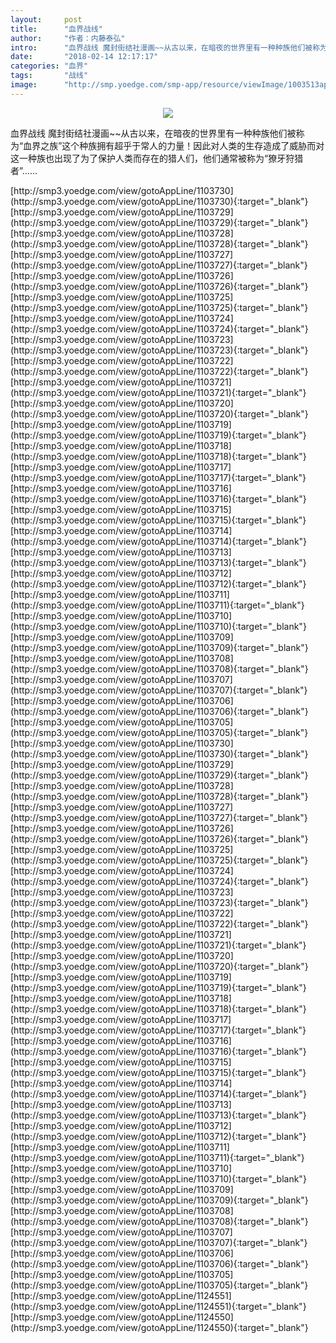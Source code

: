 ```yaml
---
layout:     post
title:      "血界战线"
author:     "作者：内藤泰弘"
intro:      "血界战线 魔封街结社漫画~~从古以来，在暗夜的世界里有一种种族他们被称为“血界之族”这个种族拥有超乎于常人的力量！因此对人类的生存造成了威胁而对这一种族也出现了为了保护人类而存在的猎人们，他们通常被称为“獠牙狩猎者”……"
date:       "2018-02-14 12:17:17"
categories: "血界"
tags:       "战线"
image:      "http://smp.yoedge.com/smp-app/resource/viewImage/1003513appline.png"
---
```

<div style="text-align: center">
<p><img src="http://smp.yoedge.com/smp-app/resource/viewImage/1003513appline.png"/></p>
</div>
<p class="post-meta">
<span>血界战线 魔封街结社漫画~~从古以来，在暗夜的世界里有一种种族他们被称为“血界之族”这个种族拥有超乎于常人的力量！因此对人类的生存造成了威胁而对这一种族也出现了为了保护人类而存在的猎人们，他们通常被称为“獠牙狩猎者”……</span>
</p>
[http://smp3.yoedge.com/view/gotoAppLine/1103730](http://smp3.yoedge.com/view/gotoAppLine/1103730){:target="_blank"}
[http://smp3.yoedge.com/view/gotoAppLine/1103729](http://smp3.yoedge.com/view/gotoAppLine/1103729){:target="_blank"}
[http://smp3.yoedge.com/view/gotoAppLine/1103728](http://smp3.yoedge.com/view/gotoAppLine/1103728){:target="_blank"}
[http://smp3.yoedge.com/view/gotoAppLine/1103727](http://smp3.yoedge.com/view/gotoAppLine/1103727){:target="_blank"}
[http://smp3.yoedge.com/view/gotoAppLine/1103726](http://smp3.yoedge.com/view/gotoAppLine/1103726){:target="_blank"}
[http://smp3.yoedge.com/view/gotoAppLine/1103725](http://smp3.yoedge.com/view/gotoAppLine/1103725){:target="_blank"}
[http://smp3.yoedge.com/view/gotoAppLine/1103724](http://smp3.yoedge.com/view/gotoAppLine/1103724){:target="_blank"}
[http://smp3.yoedge.com/view/gotoAppLine/1103723](http://smp3.yoedge.com/view/gotoAppLine/1103723){:target="_blank"}
[http://smp3.yoedge.com/view/gotoAppLine/1103722](http://smp3.yoedge.com/view/gotoAppLine/1103722){:target="_blank"}
[http://smp3.yoedge.com/view/gotoAppLine/1103721](http://smp3.yoedge.com/view/gotoAppLine/1103721){:target="_blank"}
[http://smp3.yoedge.com/view/gotoAppLine/1103720](http://smp3.yoedge.com/view/gotoAppLine/1103720){:target="_blank"}
[http://smp3.yoedge.com/view/gotoAppLine/1103719](http://smp3.yoedge.com/view/gotoAppLine/1103719){:target="_blank"}
[http://smp3.yoedge.com/view/gotoAppLine/1103718](http://smp3.yoedge.com/view/gotoAppLine/1103718){:target="_blank"}
[http://smp3.yoedge.com/view/gotoAppLine/1103717](http://smp3.yoedge.com/view/gotoAppLine/1103717){:target="_blank"}
[http://smp3.yoedge.com/view/gotoAppLine/1103716](http://smp3.yoedge.com/view/gotoAppLine/1103716){:target="_blank"}
[http://smp3.yoedge.com/view/gotoAppLine/1103715](http://smp3.yoedge.com/view/gotoAppLine/1103715){:target="_blank"}
[http://smp3.yoedge.com/view/gotoAppLine/1103714](http://smp3.yoedge.com/view/gotoAppLine/1103714){:target="_blank"}
[http://smp3.yoedge.com/view/gotoAppLine/1103713](http://smp3.yoedge.com/view/gotoAppLine/1103713){:target="_blank"}
[http://smp3.yoedge.com/view/gotoAppLine/1103712](http://smp3.yoedge.com/view/gotoAppLine/1103712){:target="_blank"}
[http://smp3.yoedge.com/view/gotoAppLine/1103711](http://smp3.yoedge.com/view/gotoAppLine/1103711){:target="_blank"}
[http://smp3.yoedge.com/view/gotoAppLine/1103710](http://smp3.yoedge.com/view/gotoAppLine/1103710){:target="_blank"}
[http://smp3.yoedge.com/view/gotoAppLine/1103709](http://smp3.yoedge.com/view/gotoAppLine/1103709){:target="_blank"}
[http://smp3.yoedge.com/view/gotoAppLine/1103708](http://smp3.yoedge.com/view/gotoAppLine/1103708){:target="_blank"}
[http://smp3.yoedge.com/view/gotoAppLine/1103707](http://smp3.yoedge.com/view/gotoAppLine/1103707){:target="_blank"}
[http://smp3.yoedge.com/view/gotoAppLine/1103706](http://smp3.yoedge.com/view/gotoAppLine/1103706){:target="_blank"}
[http://smp3.yoedge.com/view/gotoAppLine/1103705](http://smp3.yoedge.com/view/gotoAppLine/1103705){:target="_blank"}
[http://smp3.yoedge.com/view/gotoAppLine/1103730](http://smp3.yoedge.com/view/gotoAppLine/1103730){:target="_blank"}
[http://smp3.yoedge.com/view/gotoAppLine/1103729](http://smp3.yoedge.com/view/gotoAppLine/1103729){:target="_blank"}
[http://smp3.yoedge.com/view/gotoAppLine/1103728](http://smp3.yoedge.com/view/gotoAppLine/1103728){:target="_blank"}
[http://smp3.yoedge.com/view/gotoAppLine/1103727](http://smp3.yoedge.com/view/gotoAppLine/1103727){:target="_blank"}
[http://smp3.yoedge.com/view/gotoAppLine/1103726](http://smp3.yoedge.com/view/gotoAppLine/1103726){:target="_blank"}
[http://smp3.yoedge.com/view/gotoAppLine/1103725](http://smp3.yoedge.com/view/gotoAppLine/1103725){:target="_blank"}
[http://smp3.yoedge.com/view/gotoAppLine/1103724](http://smp3.yoedge.com/view/gotoAppLine/1103724){:target="_blank"}
[http://smp3.yoedge.com/view/gotoAppLine/1103723](http://smp3.yoedge.com/view/gotoAppLine/1103723){:target="_blank"}
[http://smp3.yoedge.com/view/gotoAppLine/1103722](http://smp3.yoedge.com/view/gotoAppLine/1103722){:target="_blank"}
[http://smp3.yoedge.com/view/gotoAppLine/1103721](http://smp3.yoedge.com/view/gotoAppLine/1103721){:target="_blank"}
[http://smp3.yoedge.com/view/gotoAppLine/1103720](http://smp3.yoedge.com/view/gotoAppLine/1103720){:target="_blank"}
[http://smp3.yoedge.com/view/gotoAppLine/1103719](http://smp3.yoedge.com/view/gotoAppLine/1103719){:target="_blank"}
[http://smp3.yoedge.com/view/gotoAppLine/1103718](http://smp3.yoedge.com/view/gotoAppLine/1103718){:target="_blank"}
[http://smp3.yoedge.com/view/gotoAppLine/1103717](http://smp3.yoedge.com/view/gotoAppLine/1103717){:target="_blank"}
[http://smp3.yoedge.com/view/gotoAppLine/1103716](http://smp3.yoedge.com/view/gotoAppLine/1103716){:target="_blank"}
[http://smp3.yoedge.com/view/gotoAppLine/1103715](http://smp3.yoedge.com/view/gotoAppLine/1103715){:target="_blank"}
[http://smp3.yoedge.com/view/gotoAppLine/1103714](http://smp3.yoedge.com/view/gotoAppLine/1103714){:target="_blank"}
[http://smp3.yoedge.com/view/gotoAppLine/1103713](http://smp3.yoedge.com/view/gotoAppLine/1103713){:target="_blank"}
[http://smp3.yoedge.com/view/gotoAppLine/1103712](http://smp3.yoedge.com/view/gotoAppLine/1103712){:target="_blank"}
[http://smp3.yoedge.com/view/gotoAppLine/1103711](http://smp3.yoedge.com/view/gotoAppLine/1103711){:target="_blank"}
[http://smp3.yoedge.com/view/gotoAppLine/1103710](http://smp3.yoedge.com/view/gotoAppLine/1103710){:target="_blank"}
[http://smp3.yoedge.com/view/gotoAppLine/1103709](http://smp3.yoedge.com/view/gotoAppLine/1103709){:target="_blank"}
[http://smp3.yoedge.com/view/gotoAppLine/1103708](http://smp3.yoedge.com/view/gotoAppLine/1103708){:target="_blank"}
[http://smp3.yoedge.com/view/gotoAppLine/1103707](http://smp3.yoedge.com/view/gotoAppLine/1103707){:target="_blank"}
[http://smp3.yoedge.com/view/gotoAppLine/1103706](http://smp3.yoedge.com/view/gotoAppLine/1103706){:target="_blank"}
[http://smp3.yoedge.com/view/gotoAppLine/1103705](http://smp3.yoedge.com/view/gotoAppLine/1103705){:target="_blank"}
[http://smp3.yoedge.com/view/gotoAppLine/1124551](http://smp3.yoedge.com/view/gotoAppLine/1124551){:target="_blank"}
[http://smp3.yoedge.com/view/gotoAppLine/1124550](http://smp3.yoedge.com/view/gotoAppLine/1124550){:target="_blank"}


